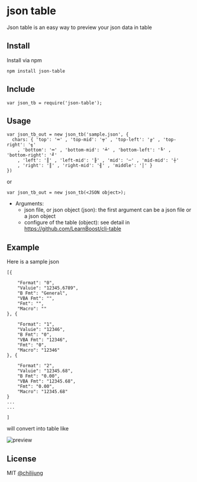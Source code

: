 # json table

Json table is an easy way to preview your json data in table

## Install

Install via npm 

```
npm install json-table
```

## Include

```
var json_tb = require('json-table');
```


## Usage


```
var json_tb_out = new json_tb('sample.json', {
  chars: { 'top': '═' , 'top-mid': '╤' , 'top-left': '╔' , 'top-right': '╗'
    , 'bottom': '═' , 'bottom-mid': '╧' , 'bottom-left': '╚' , 'bottom-right': '╝'
    , 'left': '║' , 'left-mid': '╟' , 'mid': '─' , 'mid-mid': '┼'
    , 'right': '║' , 'right-mid': '╢' , 'middle': '│' }
})
```
or
```
var json_tb_out = new json_tb(<JSON object>);
```

- Arguments:
	* json file, or json object (json): the first argument can be a json file or a json object
	* configure of the table (object): see detail in https://github.com/LearnBoost/cli-table 


## Example

Here is a sample json 

```
[{
    
    "Format": "0",
    "Valuie": "12345.6789",
    "B Fmt": "General",
    "VBA Fmt": "",
    "Fmt": "",
    "Macro": ""
}, {
    
    "Format": "1",
    "Valuie": "12346",
    "B Fmt": "0",
    "VBA Fmt": "12346",
    "Fmt": "0",
    "Macro": "12346"
}, {
    
    "Format": "2",
    "Valuie": "12345.68",
    "B Fmt": "0.00",
    "VBA Fmt": "12345.68",
    "Fmt": "0.00",
    "Macro": "12345.68"
}
...
...

]
```

will convert into table like

![preview](https://raw2.github.com/DataGarage/node-json-table/master/sample/img/preview.png)


## License

MIT [@chilijung](http://github.com/chilijung)
